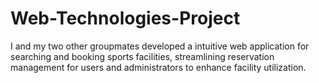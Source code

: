 # Web-Technologies-Project
I and my two other groupmates developed a intuitive web application for searching and booking sports facilities, streamlining reservation management for users and administrators to enhance facility utilization.
